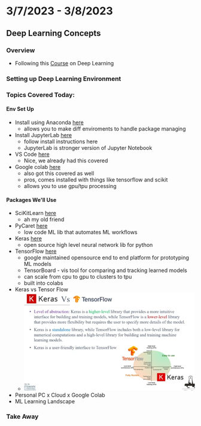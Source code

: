 # 3/7/2023 - 3/8/2023

## Deep Learning Concepts

### Overview

- Following this [Course](https://www.youtube.com/playlist?list=PL2GWo47BFyUO6Fiy2mJCxR8sUrBEfT6BM) on Deep Learning

### Setting up Deep Learning Environment

### Topics Covered Today:

#### Env Set Up

- Install using Anaconda [here](https://www.anaconda.com/products/distribution)
  - allows you to make diff enviroments to handle package managing
- Install JupyterLab [here](http://jupyter.org/install)
  - follow install instructions here
  - JupyterLab is stronger version of Jupyter Notebook
- VS Code [here](https://code.visualstudio.com)
  - Nice, we already had this covered
- Google colab [here](https://colab.google.com)
  - also got this covered as well
  - pros, comes installed with things like tensorflow and scikit
  - allows you to use gpu/tpu processing

#### Packages We'll Use

- SciKitLearn [here](https://scikit-learn.org/stable/install.html)
  - ah my old friend
- PyCaret [here](https://pycaret.gitbook.io/docs/get-started/installation)
  - low code ML lib that automates ML workflows  
- Keras [here](https://keras.io)
  - open source high level neural network lib for python
- TensorFlow [here](https://www.tensorflow.org/install)
  - google maintained opensource end to end platform for prototyping ML models
  - TensorBoard - vis tool for comparing and tracking learned models
  - can scale from cpu to gpu to clusters to tpu
  - built into colabs
- Keras vs Tensor Flow
  - ![screenshot](/learning_log/assets/Screenshot%202023-03-07%20161436.png)
- Personal PC x Cloud x Google Colab
- ML Learning Landscape
  
### Take Away
